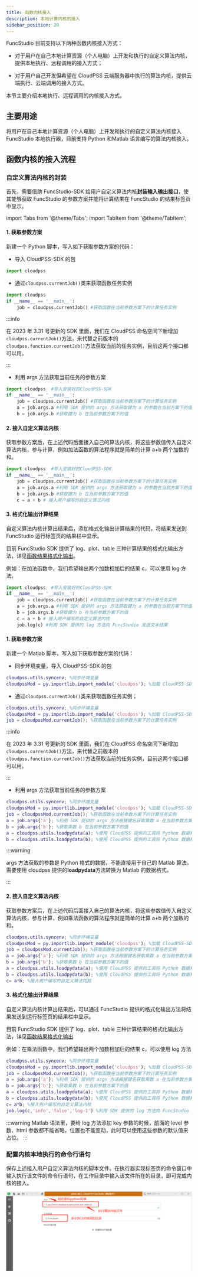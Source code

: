```yaml
---
title: 函数内核接入
description: 本地计算内核的接入
sidebar_position: 20
---
```


FuncStudio 目前支持以下两种函数内核接入方式：

- 对于用户在自己本地计算资源（个人电脑）上开发和执行的自定义算法内核，提供本地执行、远程调用的接入方式；

- 对于用户自己开发但希望在 CloudPSS 云端服务器中执行的算法内核，提供云端执行、云端调用的接入方式。

本节主要介绍本地执行、远程调用的内核接入方式。

## 主要用途

将用户在自己本地计算资源（个人电脑）上开发和执行的自定义算法内核接入 FuncStudio 本地执行器，目前支持 Python 和Matlab 语言编写的算法内核接入。

## 函数内核的接入流程

### 自定义算法内核的封装

首先，需要借助 FuncStudio-SDK 给用户自定义算法内核**封装输入输出接口**，使其能够获取 FuncStudio 的参数方案并能将计算结果在 FuncStudio 的结果标签页中显示。

import Tabs from '@theme/Tabs';
import TabItem from '@theme/TabItem';

<Tabs>
<!-- 分割线------ -->
<TabItem value="python" label="Python 内核">

####  1. 获取参数方案

新建一个 Python 脚本，写入如下获取参数方案的代码：

- 导入 CloudPSS-SDK 的包
  
```py showLineNumbers
import cloudpss
```

- 通过`cloudpss.currentJob()`类来获取函数任务实例
  
```py showLineNumbers
import cloudpss
if __name__ == '__main__': 
    job = cloudpss.currentJob() #获取函数在当前参数方案下的计算任务实例
```
:::info

在 2023 年 3.31 号更新的 SDK 里面，我们在 CloudPSS 命名空间下新增加`cloudpss.currentJob()`方法，来代替之前版本的`cloudpss.function.currentJob()`方法获取当前的任务实例，目前这两个接口都可以用。

:::

- 利用 args 方法获取当前任务的参数方案
  
```py showLineNumbers
import cloudpss  #导入安装好的CloudPSS-SDK
if __name__ == '__main__': 
    job = cloudpss.currentJob() #获取函数在当前参数方案下的计算任务实例
    a = job.args.a #利用 SDK 提供的 args 方法获取键为 a 的参数在当前方案下的值
    b = job.args.b #获取键为 b 在当前参数方案下的值
```

####  2. 接入自定义算法内核

获取参数方案后，在上述代码后面接入自己的算法内核，将这些参数值传入自定义算法内核，参与计算，例如加法函数的算法程序就是简单的计算 a+b 两个加数的和。

```py showLineNumbers
import cloudpss  #导入安装好的CloudPSS-SDK
if __name__ == '__main__': 
    job = cloudpss.currentJob() #获取函数在当前参数方案下的计算任务实例
    a = job.args.a #利用 SDK 提供的 args 方法获取键为 a 的参数在当前方案下的值
    b = job.args.b #获取键为 b 在当前参数方案下的值
    c = a + b # 接入用户编写的自定义算法内核
```

####  3. 格式化输出计算结果

自定义算法内核计算出结果后，添加格式化输出计算结果的代码，将结果发送到 FuncStudio 运行标签页的结果栏中显示。

目前 FuncStudio SDK 提供了 log、plot、table 三种计算结果的格式化输出方法，详见[函数结果格式化输出](../result/index.md)。

例如：在加法函数中，我们希望输出两个加数相加后的结果 c，可以使用 log 方法。

```py showLineNumbers
import cloudpss  #导入安装好的CloudPSS-SDK
if __name__ == '__main__': 
    job = cloudpss.currentJob() #获取函数在当前参数方案下的计算任务实例
    a = job.args.a #利用 SDK 提供的 args 方法获取键为 a 的参数在当前方案下的值
    b = job.args.b #获取键为 b 在当前参数方案下的值
    c = a + b # 接入用户编写的自定义算法内核
    job.log(c) #利用 SDK 提供的 log 方法向 FuncStudio 发送文本结果
```

</TabItem>
<!-- 分割线------ -->
<TabItem value="matlab" label="Matlab 内核">

####  1. 获取参数方案

新建一个 Matlab 脚本，写入如下获取参数方案的代码：

- 同步环境变量，导入 CloudPSS-SDK 的包
  
```matlab showLineNumbers
cloudpss.utils.syncenv; %同步环境变量
cloudpssMod = py.importlib.import_module('cloudpss'); %加载 CloudPSS-SDK
```

- 通过`cloudpss.currentJob()`类来获取函数任务实例；
  
```matlab showLineNumbers
cloudpss.utils.syncenv; %同步环境变量
cloudpssMod = py.importlib.import_module('cloudpss'); %加载 CloudPSS-SDK
job = cloudpssMod.currentJob(); %获取函数在当前参数方案下的计算任务实例
```
:::info

在 2023 年 3.31 号更新的 SDK 里面，我们在 CloudPSS 命名空间下新增加`cloudpss.currentJob()`方法，来代替之前版本的`cloudpss.function.currentJob()`方法获取当前的任务实例，目前这两个接口都可以用。

:::

- 利用 args 方法获取当前任务的参数方案
  
```matlab showLineNumbers
cloudpss.utils.syncenv; %同步环境变量
cloudpssMod = py.importlib.import_module('cloudpss'); %加载 CloudPSS-SDK
job = cloudpssMod.currentJob(); %获取函数在当前参数方案下的计算任务实例
a = job.args{'a'}; %利用 SDK 提供的 args 方法根据键名获取乘数 a 在当前参数方案下的值
b = job.args{'b'}; %获取乘数 b 在当前参数方案下的值
a = cloudpss.utils.loadpydata(a); %使用 CloudPSS 提供的工具将 Python 数据格式转换为 Matlab 数据格式
b = cloudpss.utils.loadpydata(b); %使用 CloudPSS 提供的工具将 Python 数据格式转换为 Matlab 数据格式
```
:::warning

args 方法获取的参数是 Python 格式的数据，不能直接用于自己的 Matlab 算法，需要使用 cloudpss 提供的**loadpydata**方法转换为 Matlab 的数据格式。

:::

####  2. 接入自定义算法内核

获取参数方案后，在上述代码后面接入自己的算法内核，将这些参数值传入自定义算法内核，参与计算，例如乘法函数的算法程序就是简单的计算 a+b 两个加数的和。

```matlab title="product.m" showLineNumbers
cloudpss.utils.syncenv; %同步环境变量
cloudpssMod = py.importlib.import_module('cloudpss'); %加载 CloudPSS-SDK
job = cloudpssMod.currentJob(); %获取函数在当前参数方案下的计算任务实例
a = job.args{'a'}; %利用 SDK 提供的 args 方法根据键名获取乘数 a 在当前参数方案下的值
b = job.args{'b'}; %获取乘数 b 在当前参数方案下的值
a = cloudpss.utils.loadpydata(a); %使用 CloudPSS 提供的工具将 Python 数据格式转换为 Matlab 数据格式
b = cloudpss.utils.loadpydata(b); %使用 CloudPSS 提供的工具将 Python 数据格式转换为 Matlab 数据格式
c= a*b; %接入用户编写的自定义算法内核
```
####  3. 格式化输出计算结果

自定义算法内核计算出结果后，可以通过 FuncStudio 提供的格式化输出方法将结果发送到运行标签页的结果栏中显示。

目前 FuncStudio SDK 提供了 log、plot、table 三种计算结果的格式化输出方法，详见[函数结果格式化输出](../result/index.md)

例如：在乘法函数中，我们希望输出两个加数相加后的结果 c，可以使用 log 方法

```matlab title="product.m" showLineNumbers
cloudpss.utils.syncenv; %同步环境变量
cloudpssMod = py.importlib.import_module('cloudpss'); %加载 CloudPSS-SDK
job = cloudpssMod.currentJob(); %获取函数在当前参数方案下的计算任务实例
a = job.args{'a'}; %利用 SDK 提供的 args 方法根据键名获取乘数 a 在当前参数方案下的值
b = job.args{'b'}; %获取乘数 b 在当前参数方案下的值
a = cloudpss.utils.loadpydata(a); %使用 CloudPSS 提供的工具将 Python 数据格式转换为 Matlab 数据格式
b = cloudpss.utils.loadpydata(b); %使用 CloudPSS 提供的工具将 Python 数据格式转换为 Matlab 数据格式
c= a*b; %接入用户编写的自定义算法内核
job.log(c,'info','false','log-1') %利用 SDK 提供的 log 方法向 FuncStudio 发送文本结果
```

:::warning
Matlab 语法里，要给 log 方法添加 key 参数的时候，前面的 level 参数、html 参数都不能省略，位置也不能变动，此时可以使用这些参数的默认值来占位。
:::

</TabItem>
</Tabs>

### 配置内核本地执行的命令行语句

保存上述接入用户自定义算法内核的脚本文件。在执行器实现标签页的命令窗口中输入执行该文件的命令行语句，在工作目录中输入该文件所在的目录，即可完成内核的接入。

![配置内核本地执行的命令行语句](./1.png)